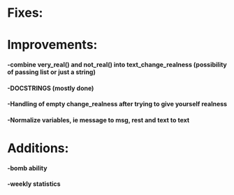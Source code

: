 # Fixes:

# Improvements:
#### -combine very_real() and not_real() into text_change_realness (possibility of passing list or just a string)
#### -DOCSTRINGS (mostly done)
#### -Handling of empty change_realness after trying to give yourself realness
#### -Normalize variables, ie message to msg, rest and text to text


# Additions:
#### -bomb ability
#### -weekly statistics
